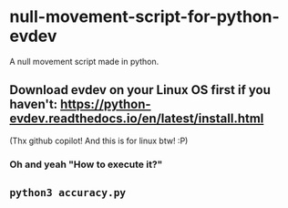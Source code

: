 # null-movement-script-for-python-evdev
A null movement script made in python.
## Download evdev on your Linux OS first if you haven't: https://python-evdev.readthedocs.io/en/latest/install.html
(Thx github copilot! And this is for linux btw! :P)
### Oh and yeah "How to execute it?"
## `python3 accuracy.py`
